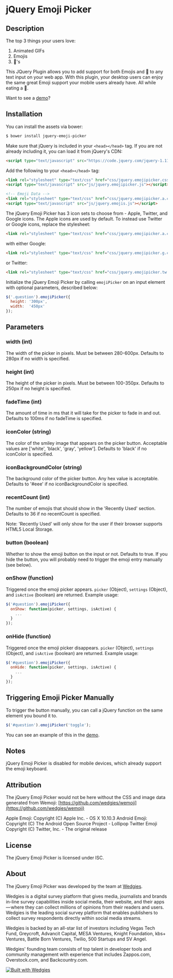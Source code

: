# jQuery Emoji Picker #

## Description ##

The top 3 things your users love:

1. Animated GIFs
2. Emojis
3. 🍩's

This JQuery Plugin allows you to add support for both Emojis and 🍩 to any text input on your web app.  With this plugin, your desktop users can enjoy the same great Emoji support your mobile users already have. All while eating a 🍩.

Want to see a [demo](http://wedgies.github.io/jquery-emoji-picker/demo.html)?

## Installation ##

You can install the assets via bower:

```bash
$ bower install jquery-emoji-picker
```

Make sure that jQuery is included in your `<head></head>` tag.  If you are not already including it, you can load it from jQuery's CDN:

```html
<script type="text/javascript" src="https://code.jquery.com/jquery-1.11.2.min.js"></script>
```

Add the following to your `<head></head>` tag:

```html
<link rel="stylesheet" type="text/css" href="css/jquery.emojipicker.css">
<script type="text/javascript" src="js/jquery.emojipicker.js"></script>

<!-- Emoji Data -->
<link rel="stylesheet" type="text/css" href="css/jquery.emojipicker.a.css">
<script type="text/javascript" src="js/jquery.emojis.js"></script>
```

The jQuery Emoji Picker has 3 icon sets to choose from - Apple, Twitter, and Google icons. The Apple icons are used by default. To instead use Twitter or Google icons, replace the stylesheet:

```html
<link rel="stylesheet" type="text/css" href="css/jquery.emojipicker.a.css">
```

with either Google:

```html
<link rel="stylesheet" type="text/css" href="css/jquery.emojipicker.g.css">
```

or Twitter:

```html
<link rel="stylesheet" type="text/css" href="css/jquery.emojipicker.tw.css">
```

Initialize the jQuery Emoji Picker by calling `emojiPicker` on an input element with optional parameters, described below:

```javascript
$('.question').emojiPicker({
  height: '300px',
  width:  '450px'
});
```

## Parameters ##

### width (int) ###
The width of the picker in pixels. Must be between 280-600px. Defaults to 280px if no width is specified.

### height (int) ###
The height of the picker in pixels. Must be between 100-350px. Defaults to 250px if no height is specified.

### fadeTime (int) ###
The amount of time in ms that it will take for the picker to fade in and out. Defaults to 100ms if no fadeTime is specified.

### iconColor (string) ###
The color of the smiley image that appears on the picker button. Acceptable values are ['white', 'black', 'gray', 'yellow']. Defaults to 'black' if no iconColor is specified.

### iconBackgroundColor (string) ###
The background color of the picker button. Any hex value is acceptable. Defaults to '#eee' if no iconBackgroundColor is specified.

### recentCount (int) ###
The number of emojis that should show in the 'Recently Used' section. Defaults to 36 if no recentCount is specified. 

Note: 'Recently Used' will only show for the user if their browser supports HTML5 Local Storage.

### button (boolean) ###
Whether to show the emoji button on the input or not. Defaults to true. If you hide the button, you will probably need to trigger the emoji entry manually (see below).

### onShow (function) ###
Triggered once the emoji picker appears. `picker` (Object), `settings` (Object), and `isActive` (boolean) are returned. Example usage:

```javascript
$('#question').emojiPicker({
  onShow: function(picker, settings, isActive) {
  	...
  }
});
```

### onHide (function) ###
Triggered once the emoji picker disappears. `picker` (Object), `settings` (Object), and `isActive` (boolean) are returned. Example usage:

```javascript
$('#question').emojiPicker({
  onHide: function(picker, settings, isActive) {
  	...
  }
});
```

## Triggering Emoji Picker Manually ##

To trigger the button manually, you can call a jQuery function on the same element you bound it to.

```javascript
$('#question').emojiPicker('toggle');
```

You can see an example of this in the [demo](http://wedgies.github.io/jquery-emoji-picker/demo.html).

## Notes ##

jQuery Emoji Picker is disabled for mobile devices, which already support the emoji keyboard.

## Attribution ##

The jQuery Emoji Picker would not be here without the CSS and image data generated from Wemoji:
[https://github.com/wedgies/wemoji](https://github.com/wedgies/wemoji)

Apple Emoji: Copyright (C) Apple Inc. - OS X 10.10.3
Android Emoji: Copyright (C) The Android Open Source Project - Lollipop
Twitter Emoji Copyright (C) Twitter, Inc. - The original release

## License ##

The jQuery Emoji Picker is licensed under ISC.

## About ##

The jQuery Emoji Picker was developed by the team at [Wedgies](http://www.wedgies.com).

Wedgies is a digital survey platform that gives media, journalists and brands in-line survey capabilities inside social media, their website, and their apps — where they can collect millions of opinions from their readers and users. Wedgies is the leading social survey platform that enables publishers to collect survey respondents directly within social media streams.

Wedgies is backed by an all-star list of investors including Vegas Tech Fund, Greycroft, Advancit Capital, MESA Ventures, Knight Foundation, kbs+ Ventures, Battle Born Ventures, Twilio, 500 Startups and SV Angel.

Wedgies' founding team consists of top talent in developer tools and community management with experience that includes Zappos.com, Overstock.com, and Backcountry.com.

[![Built with Wedgies](https://d3v9r9uda02hel.cloudfront.net/production/1.55.17/img/built-with-wedgies.png)](http://wedgies.com)
